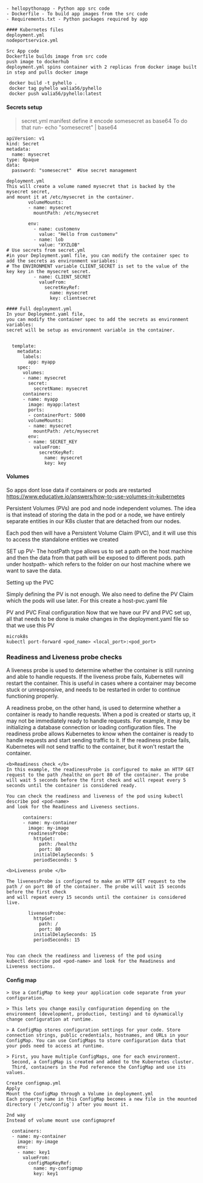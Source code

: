 #####
```
- hellopythonapp - Python app src code
- Dockerfile - To build app images from the src code
- Requirements.txt - Python packages required by app
```

```
#### Kubernetes files
deployment.yml
nodeportservice.yml
```


```
Src App code
Dockerfile builds image from src code
push image to dockerhub
deployment.yml spins container with 2 replicas from docker image built in step and pulls docker image
```

```
 docker build -t pyhello .
 docker tag pyhello walia56/pyhello
 docker push walia56/pyhello:latest
```

#### Secrets setup
> secret.yml manifest define it
> encode somesecret as base64
> To do that run- echo "somesecret" | base64
```
apiVersion: v1
kind: Secret
metadata:
  name: mysecret
type: Opaque
data:
  password: "somesecret"  #Use secret management 
```

```
deployment.yml
This will create a volume named mysecret that is backed by the mysecret secret, 
and mount it at /etc/mysecret in the container.
        volumeMounts:
        - name: mysecret  
          mountPath: /etc/mysecret
```

```
        env:
          - name: customenv
            value: "Hello from customenv"
          - name: lob
            value: "XYZLOB"
# Use secrets from secret.yml 
#in your Deployment.yaml file, you can modify the container spec to add the secrets as environment variables:
# The ENVIRONMENT variable CLIENT_SECRET is set to the value of the key key in the mysecret secret.          
          - name: CLIENT_SECRET
            valueFrom:
              secretKeyRef:
                name: mysecret
                key: clientsecret
```

```
#### Full deployment.yml
In your Deployment.yaml file, 
you can modify the container spec to add the secrets as environment variables:
secret will be setup as environment variable in the container.


  template:
    metadata:
      labels:
        app: myapp
    spec:
      volumes:
      - name: mysecret
        secret:
          secretName: mysecret
      containers:
      - name: myapp
        image: myapp:latest
        ports:
        - containerPort: 5000
        volumeMounts:
        - name: mysecret
          mountPath: /etc/mysecret
        env:
        - name: SECRET_KEY
          valueFrom:
            secretKeyRef:
              name: mysecret
              key: key
```        

#### Volumes
So apps dont lose data if containers or pods are restarted
https://www.educative.io/answers/how-to-use-volumes-in-kubernetes 
<p>
Persistent Volumes (PVs) are pod and node independent volumes.
The idea is that instead of storing the data in the pod or a node, 
we have entirely separate entities in our K8s cluster that are detached from our nodes.

Each pod then will have a Persistent Volume Claim (PVC), and it will use this to access the standalone entities we created
</p>

<p>
SET up PV-
The hostPath type allows us to set a path on the host machine
and then the data from that path will be exposed to different pods.
path under hostpath- which refers to the folder on our host machine where we want to save the data.
</p>

<p>
Setting up the PVC

Simply defining the PV is not enough. 
We also need to define the PV Claim which the pods will use later. 
For this create a host-pvc.yaml file 
</p>


<p>
PV and PVC
Final configuration
Now that we have our PV and PVC set up, 
all that needs to be done is make changes in the deployment.yaml file so that we use this PV
</p>


```
microk8s
kubectl port-forward <pod_name> <local_port>:<pod_port> 
```

### Readiness and Liveness probe checks

<p>
A liveness probe is used to determine whether the container is still running 
and able to handle requests. If the liveness probe fails,
Kubernetes will restart the container. 
This is useful in cases where a container may become stuck or unresponsive, 
and needs to be restarted in order to continue functioning properly.
</p>

<p>
A readiness probe, on the other hand, is used to determine 
whether a container is ready to handle requests. 
When a pod is created or starts up, 
it may not be immediately ready to handle requests. 
For example, it may be initializing a database connection or loading configuration files. 
The readiness probe allows Kubernetes to know when the container is ready to handle requests and start sending traffic to it.
If the readiness probe fails, Kubernetes will not send traffic to the container, but it won't restart the container.
</p>


```
<b>Readiness check </b>
In this example, the readinessProbe is configured to make an HTTP GET request to the path /healthz on port 80 of the container. The probe will wait 5 seconds before the first check and will repeat every 5 seconds until the container is considered ready.

You can check the readiness and liveness of the pod using kubectl describe pod <pod-name> 
and look for the Readiness and Liveness sections.

      containers:
      - name: my-container
        image: my-image
        readinessProbe:
          httpGet:
            path: /healthz
            port: 80
          initialDelaySeconds: 5
          periodSeconds: 5
```

```
<b>Liveness probe </b>

The livenessProbe is configured to make an HTTP GET request to the path / on port 80 of the container. The probe will wait 15 seconds before the first check 
and will repeat every 15 seconds until the container is considered live.

        livenessProbe:
          httpGet:
            path: /
            port: 80
          initialDelaySeconds: 15
          periodSeconds: 15


You can check the readiness and liveness of the pod using 
kubectl describe pod <pod-name> and look for the Readiness and Liveness sections.
```

#### Config map
```
> Use a ConfigMap to keep your application code separate from your configuration.

> This lets you change easily configuration depending on the environment (development, production, testing) and to dynamically change configuration at runtime.

> A ConfigMap stores configuration settings for your code. Store connection strings, public credentials, hostnames, and URLs in your ConfigMap. You can use ConfigMaps to store configuration data that your pods need to access at runtime.

> First, you have multiple ConfigMaps, one for each environment.
  Second, a ConfigMap is created and added to the Kubernetes cluster.
  Third, containers in the Pod reference the ConfigMap and use its values.

Create configmap.yml
Apply
Mount the ConfigMap through a Volume in deployment.yml
Each property name in this ConfigMap becomes a new file in the mounted directory (`/etc/config`) after you mount it.
 
2nd way
Instead of volume mount use configmapref

  containers:
  - name: my-container
    image: my-image
    env:
    - name: key1
      valueFrom:
        configMapKeyRef:
          name: my-configmap
          key: key1
```